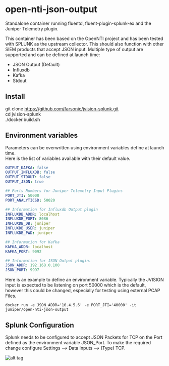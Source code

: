 # open-nti-json-output

Standalone container running fluentd, fluent-plugin-splunk-ex and the Juniper Telemetry plugin.  

This container has been based on the  OpenNTI project and has been tested with SPLUNK as the upstream collector. This should also function with other SIEM products that accept JSON input. Multiple type of output are supported and can be defined at launch time:

- JSON Output (Default)
- Influxdb 
- Kafka
- Stdout

## Install 

git clone https://github.com/farsonic/jvision-splunk.git  <br />
cd jvision-splunk                                         <br />
./docker.build.sh                                         <br />

## Environment variables

Parameters can be overwritten using environment variables define at launch time.   
Here is the list of variables available with their default value.

```yaml
OUTPUT_KAFKA: false
OUTPUT_INFLUXDB: false
OUTPUT_STDOUT: false
OUTPUT_JSON: true

## Ports Numbers for Juniper Telemetry Input Plugins
PORT_JTI: 50000
PORT_ANALYTICSD: 50020

## Information for Influxdb Output plugin
INFLUXDB_ADDR: localhost
INFLUXDB_PORT: 8086
INFLUXDB_DB: juniper
INFLUXDB_USER: juniper
INFLUXDB_PWD: juniper

## Information for Kafka
KAFKA_ADDR: localhost
KAFKA_PORT: 9092

## Information for JSON Output plugin. 
JSON_ADDR: 192.168.0.100
JSON_PORT: 9997
```

Here is an example to define an environment variable. Typically the JVISION input is expected to be listening on port 50000 which is the default, however this could be changed, especially for testing using external PCAP Files. 

```
docker run -e JSON_ADDR='10.4.5.6' -e PORT_JTI='40000' -it  juniper/open-nti-json-output
```

## Splunk Configuration

Splunk needs to be configured to accept JSON Packets for TCP on the Port defined as the environment variable JSON_Port. To make the required change configure Settings --> Data Inputs --> (Type) TCP. 

![alt tag](https://raw.githubusercontent.com/farsonic/jvision-splunk/master/Splunk1.png)


